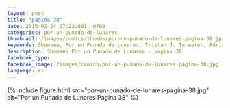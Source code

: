 ```yaml
---
layout: post
title: "pagina 38"
date: 2015-02-24 07:23:001 -0700
categories: por-un-punado-de-lunares
thumbnail: /images/comics/thumbs/por-un-punado-de-lunares-pagina-38.jpg
keywords: Shamsee, Por un Punado de Lunares, Tristan J. Tarwater, Adrian Ricker
description: Shamsee Por un Punado de Lunares - pagina 38
facebook_type: 
facebook_image: /images/comics/por-un-punado-de-lunares-pagina-38.jpg
language: es
---
```

{% include figure.html src="por-un-punado-de-lunares-pagina-38.jpg" alt="Por un Punado de Lunares Pagina 38" %}